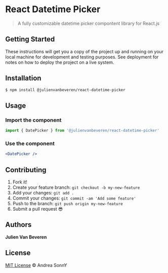 # React Datetime Picker

> A fully customizable datetime picker compontent library for React.js


## Getting Started

These instructions will get you a copy of the project up and running on your local machine for development and testing purposes. See deployment for notes on how to deploy the project on a live system.

## Installation

```sh
$ npm install @julienvanbeveren/react-datetime-picker
```

## Usage

### Import the component

```jsx
import { DatePicker } from '@julienvanbeveren/react-datetime-picker'
```

### Use the component

```jsx
<DatePicker />
```

## Contributing

1.  Fork it!
2.  Create your feature branch: `git checkout -b my-new-feature`
3.  Add your changes: `git add .`
4.  Commit your changes: `git commit -am 'Add some feature'`
5.  Push to the branch: `git push origin my-new-feature`
6.  Submit a pull request :sunglasses:

## Authors

**Julien Van Beveren**

## License

[MIT License](https://andreasonny.mit-license.org/2019) © Andrea SonnY
